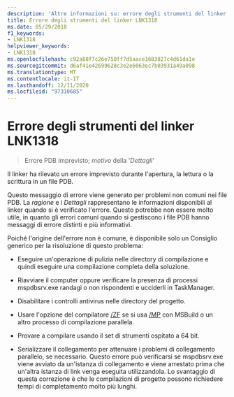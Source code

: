 ```yaml
---
description: 'Altre informazioni su: errore degli strumenti del linker LNK1318'
title: Errore degli strumenti del linker LNK1318
ms.date: 05/29/2018
f1_keywords:
- LNK1318
helpviewer_keywords:
- LNK1318
ms.openlocfilehash: c92a88f7c26e750ff7d5aace1683827c4d61da1e
ms.sourcegitcommit: d6af41e42699628c3e2e6063ec7b03931a49a098
ms.translationtype: MT
ms.contentlocale: it-IT
ms.lasthandoff: 12/11/2020
ms.locfileid: "97310685"
---
```

# <a name="linker-tools-error-lnk1318"></a>Errore degli strumenti del linker LNK1318

> Errore PDB imprevisto; *motivo* della '*Dettagli*'

Il linker ha rilevato un errore imprevisto durante l'apertura, la lettura o la scrittura in un file PDB.

Questo messaggio di errore viene generato per problemi non comuni nei file PDB. La *ragione* e i *Dettagli* rappresentano le informazioni disponibili al linker quando si è verificato l'errore. Questo potrebbe non essere molto utile, in quanto gli errori comuni quando si gestiscono i file PDB hanno messaggi di errore distinti e più informativi.

Poiché l'origine dell'errore non è comune, è disponibile solo un Consiglio generico per la risoluzione di questo problema:

- Eseguire un'operazione di pulizia nelle directory di compilazione e quindi eseguire una compilazione completa della soluzione.

- Riavviare il computer oppure verificare la presenza di processi mspdbsrv.exe randagi o non rispondenti e ucciderli in TaskManager.

- Disabilitare i controlli antivirus nelle directory del progetto.

- Usare l'opzione del compilatore [/ZF](../../build/reference/zf.md) se si usa [/MP](../../build/reference/mp-build-with-multiple-processes.md) con MSBuild o un altro processo di compilazione parallela.

- Provare a compilare usando il set di strumenti ospitato a 64 bit.

- Serializzare il collegamento per attenuare i problemi di collegamento parallelo, se necessario. Questo errore può verificarsi se mspdbsrv.exe viene avviato da un'istanza di collegamento e viene arrestato prima che un'altra istanza di link venga eseguita utilizzandola. Lo svantaggio di questa correzione è che le compilazioni di progetto possono richiedere tempi di completamento molto più lunghi.
